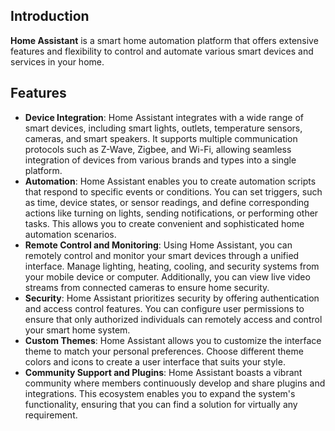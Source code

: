 ## Introduction

**Home Assistant** is a smart home automation platform that offers extensive features and flexibility to control and automate various smart devices and services in your home.

## Features

- **Device Integration**: Home Assistant integrates with a wide range of smart devices, including smart lights, outlets, temperature sensors, cameras, and smart speakers. It supports multiple communication protocols such as Z-Wave, Zigbee, and Wi-Fi, allowing seamless integration of devices from various brands and types into a single platform.
- **Automation**: Home Assistant enables you to create automation scripts that respond to specific events or conditions. You can set triggers, such as time, device states, or sensor readings, and define corresponding actions like turning on lights, sending notifications, or performing other tasks. This allows you to create convenient and sophisticated home automation scenarios.
- **Remote Control and Monitoring**: Using Home Assistant, you can remotely control and monitor your smart devices through a unified interface. Manage lighting, heating, cooling, and security systems from your mobile device or computer. Additionally, you can view live video streams from connected cameras to ensure home security.
- **Security**: Home Assistant prioritizes security by offering authentication and access control features. You can configure user permissions to ensure that only authorized individuals can remotely access and control your smart home system.
- **Custom Themes**: Home Assistant allows you to customize the interface theme to match your personal preferences. Choose different theme colors and icons to create a user interface that suits your style.
- **Community Support and Plugins**: Home Assistant boasts a vibrant community where members continuously develop and share plugins and integrations. This ecosystem enables you to expand the system's functionality, ensuring that you can find a solution for virtually any requirement.
